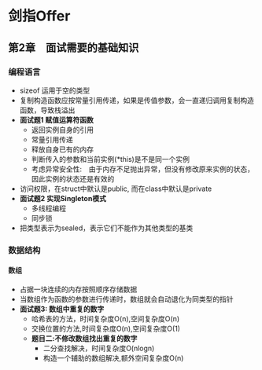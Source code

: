 # 剑指Offer

## 第2章　面试需要的基础知识

### 编程语言

- sizeof 运用于空的类型
- 复制构造函数应按常量引用传递，如果是传值参数，会一直递归调用复制构造函数，导致栈溢出
- **面试题1 赋值运算符函数**
  - 返回实例自身的引用
  - 常量引用传递
  - 释放自身已有的内存
  - 判断传入的参数和当前实例(*this)是不是同一个实例
  - 考虑异常安全性:　由于内存不足抛出异常，但没有修改原来实例的状态，因此实例的状态还是有效的
- 访问权限，在struct中默认是public, 而在class中默认是private
- **面试题2 实现Singleton模式**
  - 多线程编程
  - 同步锁
- 把类型表示为sealed，表示它们不能作为其他类型的基类

### 数据结构

#### 数组

- 占据一块连续的内存按照顺序存储数据
- 当数组作为函数的参数进行传递时，数组就会自动退化为同类型的指针
- **面试题3: 数组中重复的数字**
  - 哈希表的方法，时间复杂度O(n),空间复杂度O(n)
  - 交换位置的方法,时间复杂度O(n),空间复杂度O(1)
  - **题目二:不修改数组找出重复的数字**
    - 二分查找解决，时间复杂度O(nlogn)
    - 构造一个辅助的数组解决,额外空间复杂度O(n)

